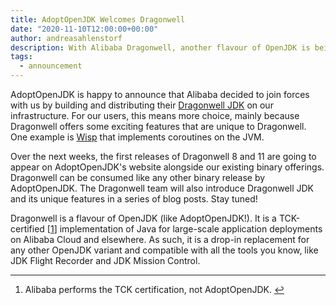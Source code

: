 ```yaml
---
title: AdoptOpenJDK Welcomes Dragonwell
date: "2020-11-10T12:00:00+00:00"
author: andreasahlenstorf
description: With Alibaba Dragonwell, another flavour of OpenJDK is being built at and distributed by AdoptOpenJDK. Dragonwell is a TCK-certified implementation of Java for large-scale application deployments on Alibaba Cloud and elsewhere.
tags:
  - announcement
---
```


AdoptOpenJDK is happy to announce that Alibaba decided to join forces with us by building and distributing their [Dragonwell JDK](http://dragonwell-jdk.io/) on our infrastructure. For our users, this means more choice, mainly because Dragonwell offers some exciting features that are unique to Dragonwell. One example is [Wisp](https://github.com/alibaba/dragonwell8/wiki/Wisp-Documentation) that implements coroutines on the JVM.

Over the next weeks, the first releases of Dragonwell 8 and 11 are going to appear on AdoptOpenJDK's website alongside our existing binary offerings. Dragonwell can be consumed like any other binary release by AdoptOpenJDK. The Dragonwell team will also introduce Dragonwell JDK and its unique features in a series of blog posts. Stay tuned!

Dragonwell is a flavour of OpenJDK (like AdoptOpenJDK!). It is a TCK-certified [[1](#fn-tck)<a name="fn-tck-ret"></a>] implementation of Java for large-scale application deployments on Alibaba Cloud and elsewhere. As such, it is a drop-in replacement for any other OpenJDK variant and compatible with all the tools you know, like JDK Flight Recorder and JDK Mission Control.

---

1. Alibaba<a name="fn-tck"></a> performs the TCK certification, not AdoptOpenJDK. [↩︎](#fn-tck-ret "Go back to footnote 1 in the text")
